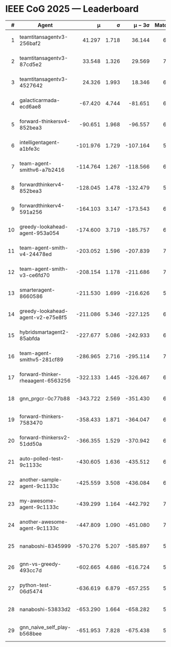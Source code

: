 # IEEE CoG 2025 — Leaderboard

| # | Agent | μ | σ | μ − 3σ | Matches | Updated |
|---:|---|---:|---:|---:|---:|---|
| 1 | teamtitansagentv3-256baf2 | 41.297 | 1.718 | 36.144 | 6866 | 2025-08-19 16:26 |
| 2 | teamtitansagentv3-87cd5e2 | 33.548 | 1.326 | 29.569 | 7012 | 2025-08-19 16:26 |
| 3 | teamtitansagentv3-4527642 | 24.326 | 1.993 | 18.346 | 6554 | 2025-08-19 16:26 |
| 4 | galacticarmada-ecd6ae8 | -67.420 | 4.744 | -81.651 | 6860 | 2025-08-19 16:26 |
| 5 | forward-thinkersv4-852bea3 | -90.651 | 1.968 | -96.557 | 6016 | 2025-08-19 16:26 |
| 6 | intelligentagent-a1bfe3c | -101.976 | 1.729 | -107.164 | 5613 | 2025-08-19 16:26 |
| 7 | team-agent-smithv6-a7b2416 | -114.764 | 1.267 | -118.566 | 6560 | 2025-08-19 16:26 |
| 8 | forwardthinkerv4-852bea3 | -128.045 | 1.478 | -132.479 | 5324 | 2025-08-19 16:26 |
| 9 | forwardthinkerv4-591a256 | -164.103 | 3.147 | -173.543 | 6064 | 2025-08-19 16:26 |
| 10 | greedy-lookahead-agent-953a054 | -174.600 | 3.719 | -185.757 | 6594 | 2025-08-19 16:26 |
| 11 | team-agent-smith-v4-24478ed | -203.052 | 1.596 | -207.839 | 7002 | 2025-08-19 16:26 |
| 12 | team-agent-smith-v3-ce6fd70 | -208.154 | 1.178 | -211.686 | 7342 | 2025-08-19 16:26 |
| 13 | smarteragent-8660586 | -211.530 | 1.699 | -216.626 | 5747 | 2025-08-19 16:26 |
| 14 | greedy-lookahead-agent-v2-e75e8f5 | -211.086 | 5.346 | -227.125 | 6834 | 2025-08-19 16:26 |
| 15 | hybridsmartagent2-85abfda | -227.677 | 5.086 | -242.933 | 6320 | 2025-08-19 16:26 |
| 16 | team-agent-smithv5-281cf89 | -286.965 | 2.716 | -295.114 | 7080 | 2025-08-19 16:26 |
| 17 | forward-thinker-rheaagent-6563256 | -322.133 | 1.445 | -326.467 | 6342 | 2025-08-19 16:26 |
| 18 | gnn_prgcr-0c77b88 | -343.722 | 2.569 | -351.430 | 6370 | 2025-08-19 16:26 |
| 19 | forward-thinkers-7583470 | -358.433 | 1.871 | -364.047 | 6160 | 2025-08-19 16:26 |
| 20 | forward-thinkersv2-51dd50a | -366.355 | 1.529 | -370.942 | 6982 | 2025-08-19 16:26 |
| 21 | auto-polled-test-9c1133c | -430.605 | 1.636 | -435.512 | 6320 | 2025-08-19 16:26 |
| 22 | another-sample-agent-9c1133c | -425.559 | 3.508 | -436.084 | 6500 | 2025-08-19 16:26 |
| 23 | my-awesome-agent-9c1133c | -439.299 | 1.164 | -442.792 | 7180 | 2025-08-19 16:26 |
| 24 | another-awesome-agent-9c1133c | -447.809 | 1.090 | -451.080 | 7280 | 2025-08-19 16:26 |
| 25 | nanaboshi-8345999 | -570.276 | 5.207 | -585.897 | 5900 | 2025-08-19 16:26 |
| 26 | gnn-vs-greedy-493cc7d | -602.665 | 4.686 | -616.724 | 5580 | 2025-08-19 16:26 |
| 27 | python-test-06d5474 | -636.619 | 6.879 | -657.255 | 5290 | 2025-08-19 16:26 |
| 28 | nanaboshi-53833d2 | -653.290 | 1.664 | -658.282 | 5040 | 2025-08-19 16:26 |
| 29 | gnn_naive_self_play-b568bee | -651.953 | 7.828 | -675.438 | 5560 | 2025-08-19 16:26 |
